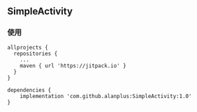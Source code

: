 ## SimpleActivity

### 使用

```
allprojects {
  repositories {
    ...
    maven { url 'https://jitpack.io' }
  }
}

```

```
dependencies {
    implementation 'com.github.alanplus:SimpleActivity:1.0'
}

```
